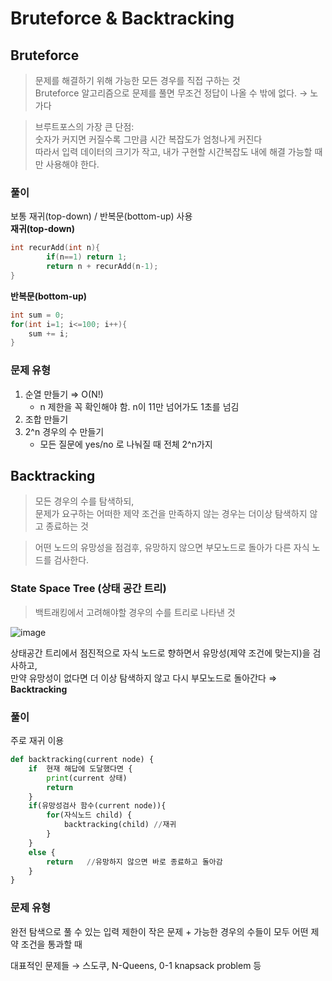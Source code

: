 # Bruteforce & Backtracking

## Bruteforce

> 문제를 해결하기 위해 가능한 모든 경우를 직접 구하는 것  
> Bruteforce 알고리즘으로 문제를 풀면 무조건 정답이 나올 수 밖에 없다. → 노가다

> 브루트포스의 가장 큰 단점:  
> 숫자가 커지면 커질수록 그만큼 시간 복잡도가 엄청나게 커진다  
> 따라서 입력 데이터의 크기가 작고, 내가 구현할 시간복잡도 내에 해결 가능할 때만 사용해야 한다. 

### 풀이

보통 재귀(top-down) / 반복문(bottom-up) 사용\
**재귀(top-down)**

```c++
int recurAdd(int n){
		if(n==1) return 1;
		return n + recurAdd(n-1);
}
```

**반복문(bottom-up)**

```c++
int sum = 0;
for(int i=1; i<=100; i++){
	sum += i;
}
```

### 문제 유형

1. 순열 만들기 ⇒ O(N!)
   - n 제한을 꼭 확인해야 함. n이 11만 넘어가도 1초를 넘김
2. 조합 만들기
3. 2^n 경우의 수 만들기
   - 모든 질문에 yes/no 로 나눠질 때 전체 2^n가지

## Backtracking

> 모든 경우의 수를 탐색하되,  
> 문제가 요구하는 어떠한 제약 조건을 만족하지 않는 경우는 더이상 탐색하지 않고 종료하는 것

> 어떤 노드의 유망성을 점검후, 유망하지 않으면 부모노드로 돌아가 다른 자식 노드를 검사한다.

### State Space Tree (상태 공간 트리)

> 백트래킹에서 고려해야할 경우의 수를 트리로 나타낸 것

![image](https://user-images.githubusercontent.com/28949235/116803857-dc359100-ab55-11eb-9b10-97723ea97f45.png)

상태공간 트리에서 점진적으로 자식 노드로 향하면서 유망성(제약 조건에 맞는지)을 검사하고,  
만약 유망성이 없다면 더 이상 탐색하지 않고 다시 부모노드로 돌아간다 ⇒ **Backtracking**

### 풀이

주로 재귀 이용

```python
def backtracking(current node) {
	if  현재 해답에 도달했다면 {
		print(current 상태)
		return
	}	
	if(유망성검사 함수(current node)){
		for(자식노드 child) {
			backtracking(child) //재귀
		}
	}
	else {
		return   //유망하지 않으면 바로 종료하고 돌아감
	}
}
```

### 문제 유형

완전 탐색으로 풀 수 있는 입력 제한이 작은 문제 + 가능한 경우의 수들이 모두 어떤 제약 조건을 통과할 때

대표적인 문제들 → 스도쿠, N-Queens, 0-1 knapsack problem 등

